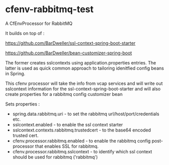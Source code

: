 # cfenv-rabbitmq-test

A CfEnvProcessor for RabbitMQ

It builds on top of : 

https://github.com/BarDweller/ssl-context-spring-boot-starter

https://github.com/BarDweller/bean-customizer-spring-boot


The former creates sslcontexts using application.properties entries.
The latter is used as quick common approach to tailoring idenitfied config beans in Spring. 

This cfenv processor will take the info from vcap services
and will write out sslcontext information for the ssl-context-spring-boot-starter
and will also create properties for a rabbitmq config customizer bean



Sets properties : 

- spring.data.rabbitmq.uri - to set the rabbitmq url/host/port/credentials etc.
- sslcontext.enabled - to enable the ssl context starter
- sslcontext.contexts.rabbitmq.trustedcert - to the base64 encoded trusted cert.
- cfenv.processor.rabbitmq.enabled - to enable the rabbitmq config post-processor that enables SSL for rabbitmq.
- cfenv.processor.rabbitmq.sslcontext - to identify which ssl context should be used for rabbitmq ('rabbitmq')

